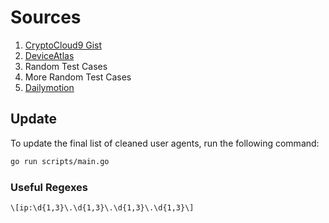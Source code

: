# Sources

1. [CryptoCloud9 Gist](https://gist.github.com/CryptoCloud9/9eec69c26e2999773c6f55cff8a4631d)
2. [DeviceAtlas](https://deviceatlas.com/blog/list-of-user-agent-strings)
3. Random Test Cases
4. More Random Test Cases
5. [Dailymotion](https://github.com/ua-parser/uap-python/pull/163#issuecomment-1536412054)

## Update

To update the final list of cleaned user agents, run the following command:

```bash
go run scripts/main.go
```

### Useful Regexes

```regex
\[ip:\d{1,3}\.\d{1,3}\.\d{1,3}\.\d{1,3}\]
```

